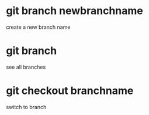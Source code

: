 # git branch newbranchname
create a new branch name

# git branch
see all branches

# git checkout branchname
switch to branch

